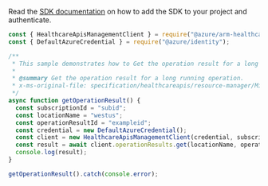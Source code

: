 Read the [SDK documentation](https://github.com/Azure/azure-sdk-for-js/blob/%40azure%2Farm-healthcareapis_2.1.0/sdk/healthcareapis/arm-healthcareapis/README.md) on how to add the SDK to your project and authenticate.

```javascript
const { HealthcareApisManagementClient } = require("@azure/arm-healthcareapis");
const { DefaultAzureCredential } = require("@azure/identity");

/**
 * This sample demonstrates how to Get the operation result for a long running operation.
 *
 * @summary Get the operation result for a long running operation.
 * x-ms-original-file: specification/healthcareapis/resource-manager/Microsoft.HealthcareApis/stable/2021-11-01/examples/OperationResultsGet.json
 */
async function getOperationResult() {
  const subscriptionId = "subid";
  const locationName = "westus";
  const operationResultId = "exampleid";
  const credential = new DefaultAzureCredential();
  const client = new HealthcareApisManagementClient(credential, subscriptionId);
  const result = await client.operationResults.get(locationName, operationResultId);
  console.log(result);
}

getOperationResult().catch(console.error);
```
